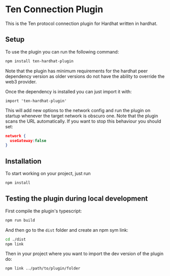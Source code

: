 # Ten Connection Plugin

This is the Ten protocol connection plugin for Hardhat written in hardhat.

## Setup

To use the plugin you can run the following command:

```bash
npm install ten-hardhat-plugin
```

Note that the plugin has minimum requirements for the hardhat peer dependency version as older versions do not have the ability to override the web3 provider.

Once the dependency is installed you can just import it with:

```
import 'ten-hardhat-plugin'
```

This will add new options to the network config and run the plugin on startup whenever the target network is obscuro one. Note that the plugin scans the URL automatically. If you want to stop this behaviour you should set:

```json
network {
  useGateway:false
}
```

## Installation

To start working on your project, just run

```bash
npm install
```


## Testing the plugin during local development

First compile the plugin's typescript:

```bash
npm run build
```

And then go to the `dist` folder and create an npm sym link:

```bash
cd ./dist
npm link
```

Then in your project where you want to import the dev version of the plugin do:

```bash
npm link ../path/to/plugin/folder
```
